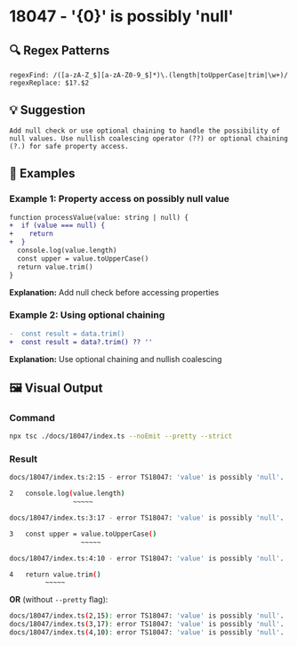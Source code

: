 # 18047 - '{0}' is possibly 'null'

## 🔍 Regex Patterns
```regex
regexFind: /([a-zA-Z_$][a-zA-Z0-9_$]*)\.(length|toUpperCase|trim|\w+)/
regexReplace: $1?.$2
```

## 💡 Suggestion
```text
Add null check or use optional chaining to handle the possibility of null values. Use nullish coalescing operator (??) or optional chaining (?.) for safe property access.
```

## 📝 Examples

### Example 1: Property access on possibly null value
```diff
function processValue(value: string | null) {
+  if (value === null) {
+    return
+  }
  console.log(value.length)
  const upper = value.toUpperCase()
  return value.trim()
}
```

**Explanation:** Add null check before accessing properties

### Example 2: Using optional chaining
```diff
-  const result = data.trim()
+  const result = data?.trim() ?? ''
```

**Explanation:** Use optional chaining and nullish coalescing

## 🖼️ Visual Output
### Command
```bash
npx tsc ./docs/18047/index.ts --noEmit --pretty --strict
```

### Result
```bash
docs/18047/index.ts:2:15 - error TS18047: 'value' is possibly 'null'.

2   console.log(value.length)
                ~~~~~

docs/18047/index.ts:3:17 - error TS18047: 'value' is possibly 'null'.

3   const upper = value.toUpperCase()
                  ~~~~~

docs/18047/index.ts:4:10 - error TS18047: 'value' is possibly 'null'.

4   return value.trim()
         ~~~~~
```

**OR** (without `--pretty` flag):

```bash
docs/18047/index.ts(2,15): error TS18047: 'value' is possibly 'null'.
docs/18047/index.ts(3,17): error TS18047: 'value' is possibly 'null'.
docs/18047/index.ts(4,10): error TS18047: 'value' is possibly 'null'.
```
